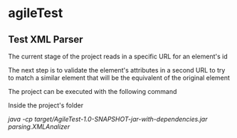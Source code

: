 # agileTest

## Test XML Parser

The current stage of the project reads in a specific URL for an element's id

The next step is to validate the element's attributes in a second URL to try to match a similar element that will be the equivalent of the original element


The project can be executed with the following command 


Inside the project's folder

_java -cp target/AgileTest-1.0-SNAPSHOT-jar-with-dependencies.jar parsing.XMLAnalizer_